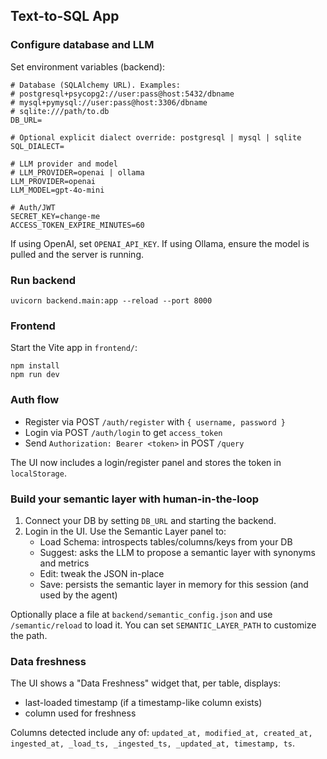 ## Text-to-SQL App

### Configure database and LLM

Set environment variables (backend):

```
# Database (SQLAlchemy URL). Examples:
# postgresql+psycopg2://user:pass@host:5432/dbname
# mysql+pymysql://user:pass@host:3306/dbname
# sqlite:///path/to.db
DB_URL=

# Optional explicit dialect override: postgresql | mysql | sqlite
SQL_DIALECT=

# LLM provider and model
# LLM_PROVIDER=openai | ollama
LLM_PROVIDER=openai
LLM_MODEL=gpt-4o-mini

# Auth/JWT
SECRET_KEY=change-me
ACCESS_TOKEN_EXPIRE_MINUTES=60
```

If using OpenAI, set `OPENAI_API_KEY`. If using Ollama, ensure the model is pulled and the server is running.

### Run backend

```
uvicorn backend.main:app --reload --port 8000
```

### Frontend

Start the Vite app in `frontend/`:

```
npm install
npm run dev
```

### Auth flow

- Register via POST `/auth/register` with `{ username, password }`
- Login via POST `/auth/login` to get `access_token`
- Send `Authorization: Bearer <token>` in POST `/query`

The UI now includes a login/register panel and stores the token in `localStorage`.

### Build your semantic layer with human-in-the-loop

1) Connect your DB by setting `DB_URL` and starting the backend.
2) Login in the UI. Use the Semantic Layer panel to:
   - Load Schema: introspects tables/columns/keys from your DB
   - Suggest: asks the LLM to propose a semantic layer with synonyms and metrics
   - Edit: tweak the JSON in-place
   - Save: persists the semantic layer in memory for this session (and used by the agent)

Optionally place a file at `backend/semantic_config.json` and use `/semantic/reload` to load it. You can set `SEMANTIC_LAYER_PATH` to customize the path.

### Data freshness

The UI shows a "Data Freshness" widget that, per table, displays:
- last-loaded timestamp (if a timestamp-like column exists)
- column used for freshness

Columns detected include any of: `updated_at, modified_at, created_at, ingested_at, _load_ts, _ingested_ts, _updated_at, timestamp, ts`.
